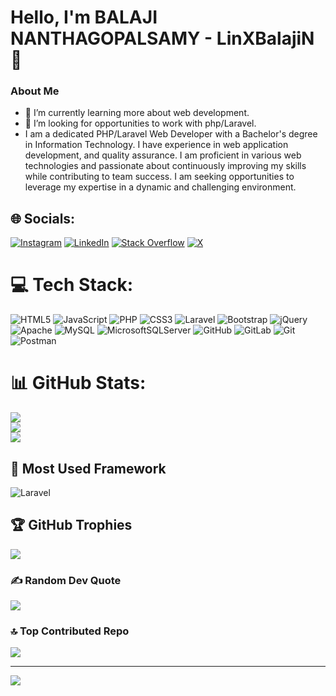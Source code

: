 # Hello, I'm BALAJI NANTHAGOPALSAMY - LinXBalajiN 👋

### About Me
- 🏫 I’m currently learning more about web development.
- 💼 I’m looking for opportunities to work with php/Laravel.
- I am a dedicated PHP/Laravel Web Developer with a Bachelor's degree in Information
  Technology. I have experience in web application development, and quality assurance. I am
  proficient in various web technologies and passionate about continuously improving my
  skills while contributing to team success. I am seeking opportunities to leverage my
  expertise in a dynamic and challenging environment.

## 🌐 Socials:
[![Instagram](https://img.shields.io/badge/Instagram-%23E4405F.svg?logo=Instagram&logoColor=white)](https://instagram.com/bulletz_balajizz_official) [![LinkedIn](https://img.shields.io/badge/LinkedIn-%230077B5.svg?logo=linkedin&logoColor=white)](https://linkedin.com/in/LinXBalajiN) [![Stack Overflow](https://img.shields.io/badge/-Stackoverflow-FE7A16?logo=stack-overflow&logoColor=white)](https://stackoverflow.com/users/16657001) [![X](https://img.shields.io/badge/X-black.svg?logo=X&logoColor=white)](https://x.com/LinXBalajiN) 

# 💻 Tech Stack:
![HTML5](https://img.shields.io/badge/html5-%23E34F26.svg?style=for-the-badge&logo=html5&logoColor=white) ![JavaScript](https://img.shields.io/badge/javascript-%23323330.svg?style=for-the-badge&logo=javascript&logoColor=%23F7DF1E) ![PHP](https://img.shields.io/badge/php-%23777BB4.svg?style=for-the-badge&logo=php&logoColor=white) ![CSS3](https://img.shields.io/badge/css3-%231572B6.svg?style=for-the-badge&logo=css3&logoColor=white) ![Laravel](https://img.shields.io/badge/laravel-%23FF2D20.svg?style=for-the-badge&logo=laravel&logoColor=white) ![Bootstrap](https://img.shields.io/badge/bootstrap-%238511FA.svg?style=for-the-badge&logo=bootstrap&logoColor=white) ![jQuery](https://img.shields.io/badge/jquery-%230769AD.svg?style=for-the-badge&logo=jquery&logoColor=white) ![Apache](https://img.shields.io/badge/apache-%23D42029.svg?style=for-the-badge&logo=apache&logoColor=white) ![MySQL](https://img.shields.io/badge/mysql-4479A1.svg?style=for-the-badge&logo=mysql&logoColor=white) ![MicrosoftSQLServer](https://img.shields.io/badge/Microsoft%20SQL%20Server-CC2927?style=for-the-badge&logo=microsoft%20sql%20server&logoColor=white) ![GitHub](https://img.shields.io/badge/github-%23121011.svg?style=for-the-badge&logo=github&logoColor=white) ![GitLab](https://img.shields.io/badge/gitlab-%23181717.svg?style=for-the-badge&logo=gitlab&logoColor=white) ![Git](https://img.shields.io/badge/git-%23F05033.svg?style=for-the-badge&logo=git&logoColor=white) ![Postman](https://img.shields.io/badge/Postman-FF6C37?style=for-the-badge&logo=postman&logoColor=white)
# 📊 GitHub Stats:
![](https://github-readme-stats.vercel.app/api?username=LinXBalajiN&theme=dark&hide_border=false&include_all_commits=true&count_private=true)<br/>
![](https://github-readme-streak-stats.herokuapp.com/?user=LinXBalajiN&theme=dark&hide_border=false)<br/>
![](https://github-readme-stats.vercel.app/api/top-langs/?username=LinXBalajiN&theme=dark&hide_border=false&include_all_commits=true&count_private=true&layout=compact)
## 🔧 Most Used Framework

![Laravel](https://img.shields.io/badge/Laravel-FF2D55?style=flat&logo=laravel&logoColor=white)

## 🏆 GitHub Trophies
![](https://github-profile-trophy.vercel.app/?username=LinXBalajiN&theme=radical&no-frame=false&no-bg=true&margin-w=4)

### ✍️ Random Dev Quote
![](https://quotes-github-readme.vercel.app/api?type=horizontal&theme=radical)

### 🔝 Top Contributed Repo
![](https://github-contributor-stats.vercel.app/api?username=LinXBalajiN&limit=5&theme=dark&combine_all_yearly_contributions=true)

---
[![](https://visitcount.itsvg.in/api?id=LinXBalajiN&icon=0&color=0)](https://visitcount.itsvg.in)
